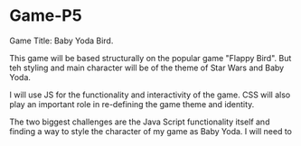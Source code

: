 # Game-P5

Game Title: Baby Yoda Bird.

This game will be based structurally on the popular game "Flappy Bird". But teh styling and main character will be of the theme of Star Wars and Baby Yoda.

I will use JS for the functionality and interactivity of the game. CSS will also play an important role in re-defining the game theme and identity.

The two biggest challenges are the Java Script functionality itself and finding a way to style the character of my game as Baby Yoda. I will need to
